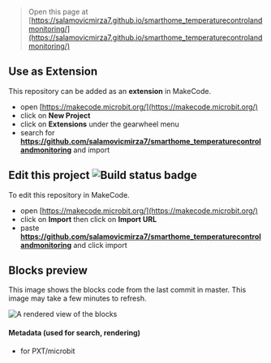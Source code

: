 
> Open this page at [https://salamovicmirza7.github.io/smarthome_temperaturecontrolandmonitoring/](https://salamovicmirza7.github.io/smarthome_temperaturecontrolandmonitoring/)

## Use as Extension

This repository can be added as an **extension** in MakeCode.

* open [https://makecode.microbit.org/](https://makecode.microbit.org/)
* click on **New Project**
* click on **Extensions** under the gearwheel menu
* search for **https://github.com/salamovicmirza7/smarthome_temperaturecontrolandmonitoring** and import

## Edit this project ![Build status badge](https://github.com/salamovicmirza7/smarthome_temperaturecontrolandmonitoring/workflows/MakeCode/badge.svg)

To edit this repository in MakeCode.

* open [https://makecode.microbit.org/](https://makecode.microbit.org/)
* click on **Import** then click on **Import URL**
* paste **https://github.com/salamovicmirza7/smarthome_temperaturecontrolandmonitoring** and click import

## Blocks preview

This image shows the blocks code from the last commit in master.
This image may take a few minutes to refresh.

![A rendered view of the blocks](https://github.com/salamovicmirza7/smarthome_temperaturecontrolandmonitoring/raw/master/.github/makecode/blocks.png)

#### Metadata (used for search, rendering)

* for PXT/microbit
<script src="https://makecode.com/gh-pages-embed.js"></script><script>makeCodeRender("{{ site.makecode.home_url }}", "{{ site.github.owner_name }}/{{ site.github.repository_name }}");</script>
